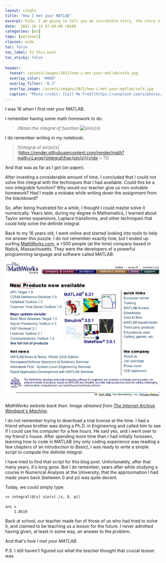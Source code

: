 ```yaml
---
layout: single
title: "How I met your MATLAB"
excerpt: Kids, I am going to tell you an incredible story, the story of how I met your... MATLAB
date:  2021-10-15 07:00:00 +0100
categories: [en]
tags: [personal]
classes: wide
toc: false
toc_label: In this post
toc_sticky: false

header:
  teaser: /assets/images/2021/how-i-met-your-matlab/sofa.jpg
  overlay_color: "#000"
  overlay_filter: "0.1"
  overlay_image: /assets/images/2021/how-i-met-your-matlab/sofa.jpg
  caption: "Photo credit: [Call Me Fred](https://unsplash.com/s/photos/sofa?utm_source=unsplash&utm_medium=referral&utm_content=creditCopyText)"
---
```


I was 16 when I first met your MATLAB. 

I remember having some math homework to do:

> _Obtain the integral of function_ ![sin(x)/x](https://render.githubusercontent.com/render/math?math=\Large{f(x)=\frac{sin(x)}{x}})

I do remember writing in my notebook:

> ![Integral of sin(x)/x](https://render.githubusercontent.com/render/math?math=\Large{\integral\frac{sin(x)}{x}dx = ?})

And that was as far as I got (on paper). 

After investing a considerable amount of time, I concluded that I could not solve this integral with the techniques that I had available. Could this be a non-integrable function? Why would our teacher give us non-solvable homework? Had I made a mistake while writing down the assignment from the blackboard?

So, after being frustrated for a while, I thought I could maybe solve it numerically. Years later, during my degree in Mathematics, I learned about Taylor series expansions, Laplace transforms, and other techniques that could help solve the definite integral.

Back to my 16 years old, I went online and started looking into tools to help me answer this puzzle. I do not remember exactly how, but I ended up surfing [MathWorks.com](http://www.mathworks.com), a +500 people (at the time) company based in Natick, Massachusetts. They were the developers of a powerful programming language and software called MATLAB:

![MathWorks - Wayback Machine](/assets/images/2021/how-i-met-your-matlab/mathworks-archive.jpg)

_MathWorks website back then. Image obtained from [The Internet Archive Wayback's Machine](https://web.archive.org/)._

I do not remember trying to download a trial license at the time. I had a friend whose brother was doing a Ph.D. in Engineering and called him to see if I could use his computer for a few hours. He said yes, and I went over to my friend's house. After spending more time than I had initially foreseen, learning how to code in MATLAB (my only coding experience was reading a few chapters of an introduction to Basic), I was ready to write a simple script to compute the definite integral. 

I have tried to find that script for this blog post. Unfortunately, after that many years, it's long gone. But I do remember, years after while studying a course in Numerical Analysis at the University, that the approximation I had made years back (between 0 and pi) was quite decent. 

Today, we could simply type:

```
>> integral(@(x) sin(x)./x, 0, pi)

ans =
    1.8519
```

Back at school, our teacher made fun of those of us who had tried to solve it, and claimed to be teaching us a lesson for the future. I never admitted having given, at least in some way, an answer to the problem. 

And that's _how I met your MATLAB_.

P.S. I still haven't figured out what the teacher thought that crucial lesson was. 